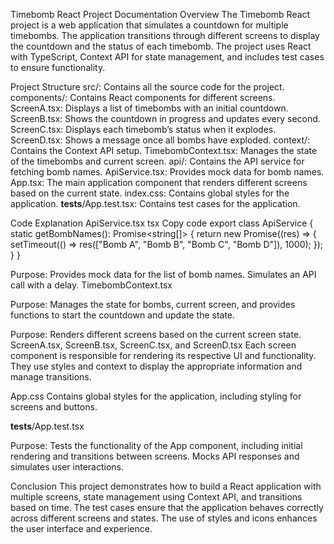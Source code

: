 
Timebomb React Project Documentation
Overview
The Timebomb React project is a web application that simulates a countdown for multiple timebombs. The application transitions through different screens to display the countdown and the status of each timebomb. The project uses React with TypeScript, Context API for state management, and includes test cases to ensure functionality.

Project Structure
src/: Contains all the source code for the project.
components/: Contains React components for different screens.
ScreenA.tsx: Displays a list of timebombs with an initial countdown.
ScreenB.tsx: Shows the countdown in progress and updates every second.
ScreenC.tsx: Displays each timebomb’s status when it explodes.
ScreenD.tsx: Shows a message once all bombs have exploded.
context/: Contains the Context API setup.
TimebombContext.tsx: Manages the state of the timebombs and current screen.
api/: Contains the API service for fetching bomb names.
ApiService.tsx: Provides mock data for bomb names.
App.tsx: The main application component that renders different screens based on the current state.
index.css: Contains global styles for the application.
__tests__/App.test.tsx: Contains test cases for the application.

Code Explanation
ApiService.tsx
tsx
Copy code
export class ApiService {
  static getBombNames(): Promise<string[]> {
    return new Promise((res) => {
      setTimeout(() => res(["Bomb A", "Bomb B", "Bomb C", "Bomb D"]), 1000);
    });
  }
}

Purpose: Provides mock data for the list of bomb names. Simulates an API call with a delay.
TimebombContext.tsx


Purpose: Manages the state for bombs, current screen, and provides functions to start the countdown and update the state.

Purpose: Renders different screens based on the current screen state.
ScreenA.tsx, ScreenB.tsx, ScreenC.tsx, and ScreenD.tsx
Each screen component is responsible for rendering its respective UI and functionality. They use styles and context to display the appropriate information and manage transitions.

App.css
Contains global styles for the application, including styling for screens and buttons.

__tests__/App.test.tsx

Purpose: Tests the functionality of the App component, including initial rendering and transitions between screens. Mocks API responses and simulates user interactions.

Conclusion
This project demonstrates how to build a React application with multiple screens, state management using Context API, and transitions based on time. The test cases ensure that the application behaves correctly across different screens and states. The use of styles and icons enhances the user interface and experience.